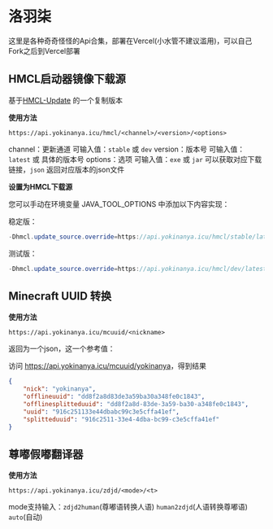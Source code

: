 # 洛羽柒

这里是各种奇奇怪怪的Api合集，部署在Vercel(小水管不建议滥用)，可以自己Fork之后到Vercel部署

## HMCL启动器镜像下载源

基于[HMCL-Update](https://github.com/Glavo/HMCL-Update) 的一个复制版本

**使用方法**
```
https://api.yokinanya.icu/hmcl/<channel>/<version>/<options>
```
channel：更新通道 可输入值：`stable` 或 `dev`
version：版本号 可输入值：`latest` 或 具体的版本号
options：选项 可输入值：`exe` 或 `jar` 可以获取对应下载链接，`json` 返回对应版本的json文件

**设置为HMCL下载源**

您可以手动在环境变量 JAVA_TOOL_OPTIONS 中添加以下内容实现：

稳定版：
```java
-Dhmcl.update_source.override=https://api.yokinanya.icu/hmcl/stable/latest/json

```

测试版：
```java
-Dhmcl.update_source.override=https://api.yokinanya.icu/hmcl/dev/latest/json

```

## Minecraft UUID 转换

**使用方法**
```
https://api.yokinanya.icu/mcuuid/<nickname>
```

返回为一个json，这一个参考值：

访问 <https://api.yokinanya.icu/mcuuid/yokinanya>，得到结果
```json
{
    "nick": "yokinanya",
    "offlineuuid": "dd8f2a8d83de3a59ba30a348fe0c1843",
    "offlinesplitteduuid": "dd8f2a8d-83de-3a59-ba30-a348fe0c1843",
    "uuid": "916c251133e44dbabc99c3e5cffa41ef",
    "splitteduuid": "916c2511-33e4-4dba-bc99-c3e5cffa41ef"
}
```

## 尊嘟假嘟翻译器

**使用方法**
```
https://api.yokinanya.icu/zdjd/<mode>/<t>
```
mode支持输入：`zdjd2human`(尊嘟语转换人语) `human2zdjd`(人语转换尊嘟语) `auto`(自动)
